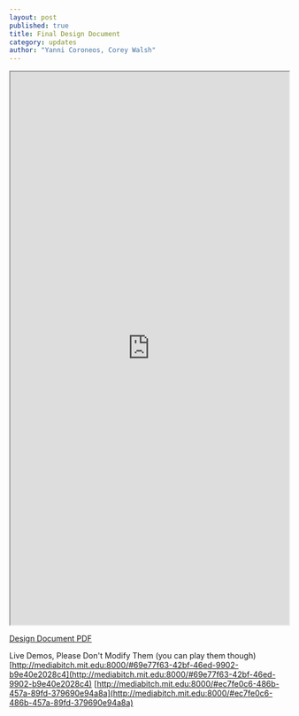 ```yaml
---
layout: post
published: true
title: Final Design Document
category: updates
author: "Yanni Coroneos, Corey Walsh"
---
```


<iframe style="width:100%;height:1000px;" src="https://docs.google.com/document/d/1ncml_wc3PYCut1NuE568wlpJ5wvvyfPihEQimh8E1QI/pub?embedded=true"></iframe>
 
[Design Document PDF](http://roslin.mit.edu:8080/Wubify_Paper_Corey_Yanni.pdf)
 
Live Demos, Please Don't Modify Them (you can play them though)
[http://mediabitch.mit.edu:8000/#69e77f63-42bf-46ed-9902-b9e40e2028c4](http://mediabitch.mit.edu:8000/#69e77f63-42bf-46ed-9902-b9e40e2028c4)
[http://mediabitch.mit.edu:8000/#ec7fe0c6-486b-457a-89fd-379690e94a8a](http://mediabitch.mit.edu:8000/#ec7fe0c6-486b-457a-89fd-379690e94a8a)
 